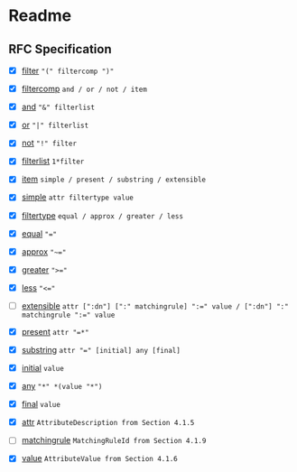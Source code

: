 # Readme

## RFC Specification

- [x] [filter](Mittons.ActiveDirectory/Search/Filters/Filter.cs) `"(" filtercomp ")"`

- [x] [filtercomp](Mittons.ActiveDirectory/Search/Filters/IFilterComponent.cs) `and / or / not / item`

- [x] [and](Mittons.ActiveDirectory/Search/Filters/CompoundFilter.cs) `"&" filterlist`

- [x] [or](Mittons.ActiveDirectory/Search/Filters/CompoundFilter.cs) `"|" filterlist`

- [x] [not](Mittons.ActiveDirectory/Search/Filters/SimpleFilter.cs) `"!" filter`

- [x] [filterlist](Mittons.ActiveDirectory/Search/Filters/CompoundFilter.cs) `1*filter`

- [x] [item](Mittons.ActiveDirectory/Search/Items/IItem.cs) `simple / present / substring / extensible`

- [x] [simple](Mittons.ActiveDirectory/Search/Items/SimpleItem.cs) `attr filtertype value`

- [x] [filtertype](Mittons.ActiveDirectory/Search/Operators/ComparisonOperator.cs) `equal / approx / greater / less`

- [x] [equal](Mittons.ActiveDirectory/Search/Operators/ComparisonOperator.cs) `"="`

- [x] [approx](Mittons.ActiveDirectory/Search/Operators/ComparisonOperator.cs) `"~="`

- [x] [greater](Mittons.ActiveDirectory/Search/Operators/ComparisonOperator.cs) `">="`

- [x] [less](Mittons.ActiveDirectory/Search/Operators/ComparisonOperator.cs) `"<="`

- [ ] [extensible]() `attr [":dn"] [":" matchingrule] ":=" value / [":dn"] ":" matchingrule ":=" value`

- [x] [present](Mittons.ActiveDirectory/Search/Items/PresentItem.cs.cs) `attr "=*"`

- [x] [substring](Mittons.ActiveDirectory/Search/Items/SubstringItem.cs) `attr "=" [initial] any [final]`

- [x] [initial](Mittons.ActiveDirectory/Search/Items/SubstringItem.cs) `value`

- [x] [any](Mittons.ActiveDirectory/Search/Values/WildcardValue.cs) `"*" *(value "*")`

- [x] [final](Mittons.ActiveDirectory/Search/Items/SubstringItem.cs) `value`

- [x] [attr](Mittons.ActiveDirectory/Search/Attributes/Attribute.cs) `AttributeDescription from Section 4.1.5`

- [ ] [matchingrule]() `MatchingRuleId from Section 4.1.9`

- [x] [value](Mittons.ActiveDirectory/Search/Values/SimpleValue.cs) `AttributeValue from Section 4.1.6`